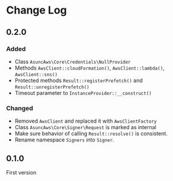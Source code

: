 # Change Log

## 0.2.0

### Added

- Class `AsuncAws\Core\Credentials\NullProvider`
- Methods `AwsClient::cloudFormation()`, `AwsClient::lambda()`, `AwsClient::sns()`
- Protected methods `Result::registerPrefetch()` and `Result::unregisterPrefetch()`
- Timeout parameter to `InstanceProvider::__construct()`

### Changed

- Removed `AwsClient` and replaced it with `AwsClientFactory`
- Class `AsuncAws\Core\Signer\Request` is marked as internal
- Make sure behavior of calling `Result::resolve()` is consistent.
- Rename namespace `Signers` into `Signer`.

## 0.1.0

First version
